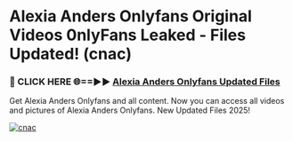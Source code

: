 # Alexia Anders Onlyfans Original Videos 0nlyFans Leaked - Files Updated! (cnac)

<h3>🔴 CLICK HERE 🌐==►► <a href="https://tinyurl.com/2wckxsce" rel="nofollow">Alexia Anders Onlyfans Updated Files</a></h3>

Get Alexia Anders Onlyfans and all content. Now you can access all videos and pictures of Alexia Anders Onlyfans. New Updated Files 2025!

[![cnac](https://i.imgur.com/AFduVYN.gif)](https://tinyurl.com/2wckxsce)
